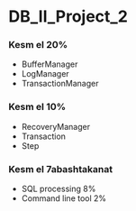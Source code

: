 DB_II_Project_2
===============

<h3>Kesm el 20%</h3>
<ul>
<li>BufferManager</li>
<li>LogManager</li>
<li>TransactionManager</li>
</ul>
<h3>Kesm el 10%</h3>
<ul>
<li>RecoveryManager</li>
<li>Transaction</li>
<li>Step</li>
</ul>
<h3>Kesm el 7abashtakanat</h3>
<ul>
<li>SQL processing 8%</li>
<li>Command line tool 2%</li>
</ul>
